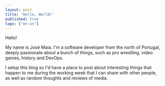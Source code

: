 ```yaml
---
layout: post
title: 'Hello, World!'
published: true
tags: ["en-us"]
---
```

Hello!

My name is José Maia. I'm a software developer from the north of Portugal, deeply passionate about a bunch of things, such as pro wrestling, video games, history and DevOps.

I setup this blog so I'd have a place to post about interesting things that happen to me during the working week that I can share with other people, as well as random thoughts and reviews of media.